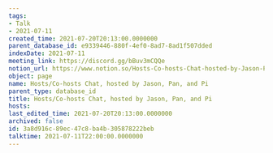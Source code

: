 ```yaml
---
tags:
- Talk
- 2021-07-11
created_time: 2021-07-20T20:13:00.0000000
parent_database_id: e9339446-880f-4ef0-8ad7-8ad1f507dded
indexDate: 2021-07-11
meeting_link: https://discord.gg/bBuv3mCQQe
notion_url: https://www.notion.so/Hosts-Co-hosts-Chat-hosted-by-Jason-Pan-and-Pi-3a8d916c89ec47c8ba4b305878222beb
object: page
name: Hosts/Co-hosts Chat, hosted by Jason, Pan, and Pi
parent_type: database_id
title: Hosts/Co-hosts Chat, hosted by Jason, Pan, and Pi
hosts: 
last_edited_time: 2021-07-20T20:13:00.0000000
archived: false
id: 3a8d916c-89ec-47c8-ba4b-305878222beb
talktime: 2021-07-11T22:00:00.0000000
---
```






